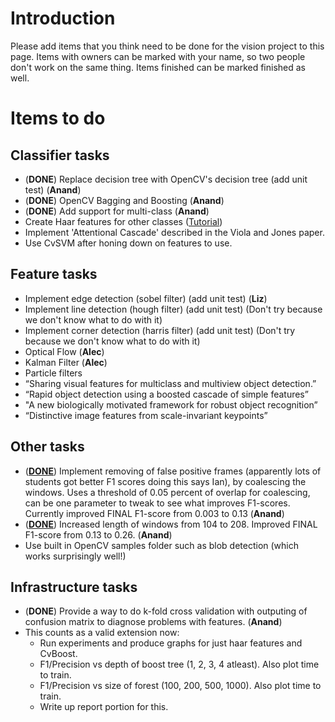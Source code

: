 # Introduction #
Please add items that you think need to be done for the vision project to this page. Items with owners can be marked with your name, so two people don't work on the same thing. Items finished can be marked finished as well.

# Items to do #
## Classifier tasks ##
  * (**DONE**) Replace decision tree with OpenCV's decision tree (add unit test) (**Anand**)
  * (**DONE**) OpenCV Bagging and Boosting (**Anand**)
  * (**DONE**) Add support for multi-class (**Anand**)
  * Create Haar features for other classes ([Tutorial](http://lab.cntl.kyutech.ac.jp/~kobalab/nishida/opencv/OpenCV_ObjectDetection_HowTo.pdf))
  * Implement 'Attentional Cascade' described in the Viola and Jones paper.
  * Use CvSVM after honing down on features to use.

## Feature tasks ##
  * Implement edge detection (sobel filter) (add unit test) (**Liz**)
  * Implement line detection (hough filter) (add unit test) (Don't try because we don't know what to do with it)
  * Implement corner detection (harris filter) (add unit test) (Don't try because we don't know what to do with it)
  * Optical Flow (**Alec**)
  * Kalman Filter (**Alec**)
  * Particle filters
  * “Sharing visual features for multiclass and multiview object detection.”
  * “Rapid object detection using a boosted cascade of simple features”
  * "A new biologically motivated framework for robust object recognition”
  * “Distinctive image features from scale-invariant keypoints”

## Other tasks ##
  * (**[DONE](Improvements.md)**) Implement removing of false positive frames (apparently lots of students got better F1 scores doing this says Ian), by coalescing the windows. Uses a threshold of 0.05 percent of overlap for coalescing, can be one parameter to tweak to see what improves F1-scores. Currently improved FINAL F1-score from 0.003 to 0.13 (**Anand**)
  * (**[DONE](Improvements.md)**) Increased length of windows from 104 to 208. Improved FINAL F1-score from 0.13 to 0.26. (**Anand**)
  * Use built in OpenCV samples folder such as blob detection (which works surprisingly well!)

## Infrastructure tasks ##
  * (**DONE**) Provide a way to do k-fold cross validation with outputing of confusion matrix to diagnose problems with features. (**Anand**)
  * This counts as a valid extension now:
    * Run experiments and produce graphs for just haar features and CvBoost.
    * F1/Precision vs depth of boost tree (1, 2, 3, 4 atleast). Also plot time to train.
    * F1/Precision vs size of forest (100, 200, 500, 1000). Also plot time to train.
    * Write up report portion for this.